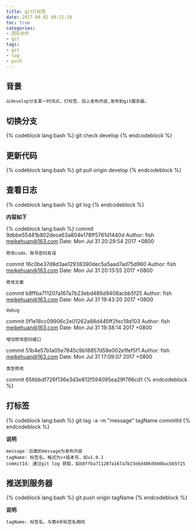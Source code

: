 ```yaml
---
title: git打标签
date: 2017-08-02 08:31:18
toc: true
categories:
- 团队协作
- git
tags:
- git
- tag
- push
---
```


## 背景

```
以develop分支某一时间点，打标签，加上发布内容,发布到git服务器。
```

## 切换分支

{% codeblock lang:bash %}
git check develop
{% endcodeblock %}

## 更新代码

{% codeblock lang:bash %}
git pull origin develop
{% endcodeblock %}

## 查看日志

{% codeblock lang:bash %}
git log
{% endcodeblock %}

<!-- more -->

**内容如下**

{% codeblock lang:bash %}
commit 9dbbe55481b802dece63a804e178ff5761d1440d
Author: fish <meikehuan@163.com>
Date:   Mon Jul 31 20:29:54 2017 +0800

    修改code，账号密码有误

commit 16c0be37d8d3ae12938390dec5a5aad7ad75d960
Author: fish <meikehuan@163.com>
Date:   Mon Jul 31 20:13:55 2017 +0800

    修改文案

commit b8ffba711207a167a7b23ebd486d9408acbb5f25
Author: fish <meikehuan@163.com>
Date:   Mon Jul 31 19:43:20 2017 +0800

    debug

commit 0f1e18cc09906c2e01262a88d445ff2fec19d103
Author: fish <meikehuan@163.com>
Date:   Mon Jul 31 19:38:14 2017 +0800

    增加修改密码接口

commit 51b4e57b1a05e7845c9b18857d58e002e1fef5f1
Author: fish <meikehuan@163.com>
Date:   Mon Jul 31 17:09:07 2017 +0800

    类型修改

commit 656bbdf726f136e3d3e812f594095ea29f766cd1
{% endcodeblock %}

## 打标签

{% codeblock lang:bash %}
git tag -a -m "message" tagName commitId
{% endcodeblock %}

**说明**

```
message：后面的message为发布内容
tagName: 标签名，格式为v+版本号，如v1.0.1
commitId: 通过git log 获取，如b8ffba711207a167a7b23ebd486d9408acbb5f25
```

## 推送到服务器

{% codeblock lang:bash %}
git push origin tagName
{% endcodeblock %}

**说明**

```
tagName: 标签名，与第4步标签名相同
```

